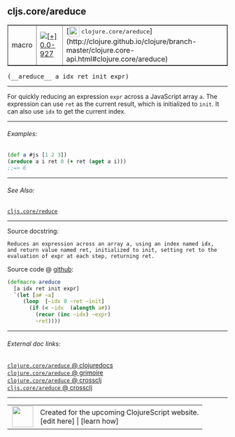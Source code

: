 ## cljs.core/areduce



 <table border="1">
<tr>
<td>macro</td>
<td><a href="https://github.com/cljsinfo/cljs-api-docs/tree/0.0-927"><img valign="middle" alt="[+] 0.0-927" title="Added in 0.0-927" src="https://img.shields.io/badge/+-0.0--927-lightgrey.svg"></a> </td>
<td>
[<img height="24px" valign="middle" src="http://i.imgur.com/1GjPKvB.png"> <samp>clojure.core/areduce</samp>](http://clojure.github.io/clojure/branch-master/clojure.core-api.html#clojure.core/areduce)
</td>
</tr>
</table>


 <samp>
(__areduce__ a idx ret init expr)<br>
</samp>

---

For quickly reducing an expression `expr` across a JavaScript array `a`.  The
expression can use `ret` as the current result, which is initialized to `init`.
It can also use `idx` to get the current index.



---

###### Examples:

```clj
(def a #js [1 2 3])
(areduce a i ret 0 (+ ret (aget a i)))
;;=> 6
```



---

###### See Also:

[`cljs.core/reduce`](../cljs.core/reduce.md)<br>

---


Source docstring:

```
Reduces an expression across an array a, using an index named idx,
and return value named ret, initialized to init, setting ret to the
evaluation of expr at each step, returning ret.
```


Source code @ [github](https://github.com/clojure/clojurescript/blob/r1586/src/clj/cljs/core.clj#L1024-L1033):

```clj
(defmacro areduce
  [a idx ret init expr]
  `(let [a# ~a]
     (loop  [~idx 0 ~ret ~init]
       (if (< ~idx  (alength a#))
         (recur (inc ~idx) ~expr)
         ~ret))))
```

<!--
Repo - tag - source tree - lines:

 <pre>
clojurescript @ r1586
└── src
    └── clj
        └── cljs
            └── <ins>[core.clj:1024-1033](https://github.com/clojure/clojurescript/blob/r1586/src/clj/cljs/core.clj#L1024-L1033)</ins>
</pre>

-->

---



###### External doc links:

[`clojure.core/areduce` @ clojuredocs](http://clojuredocs.org/clojure.core/areduce)<br>
[`clojure.core/areduce` @ grimoire](http://conj.io/store/v1/org.clojure/clojure/1.7.0-beta3/clj/clojure.core/areduce/)<br>
[`clojure.core/areduce` @ crossclj](http://crossclj.info/fun/clojure.core/areduce.html)<br>
[`cljs.core/areduce` @ crossclj](http://crossclj.info/fun/cljs.core/areduce.html)<br>

---

 <table>
<tr><td>
<img valign="middle" align="right" width="48px" src="http://i.imgur.com/Hi20huC.png">
</td><td>
Created for the upcoming ClojureScript website.<br>
[edit here] | [learn how]
</td></tr></table>

[edit here]:https://github.com/cljsinfo/cljs-api-docs/blob/master/cljsdoc/cljs.core/areduce.cljsdoc
[learn how]:https://github.com/cljsinfo/cljs-api-docs/wiki/cljsdoc-files

<!--

This information was too distracting to show to readers, but I'll leave it
commented here since it is helpful to:

- pretty-print the data used to generate this document
- and show how to retrieve that data



The API data for this symbol:

```clj
{:description "For quickly reducing an expression `expr` across a JavaScript array `a`.  The\nexpression can use `ret` as the current result, which is initialized to `init`.\nIt can also use `idx` to get the current index.",
 :ns "cljs.core",
 :name "areduce",
 :signature ["[a idx ret init expr]"],
 :history [["+" "0.0-927"]],
 :type "macro",
 :related ["cljs.core/reduce"],
 :full-name-encode "cljs.core/areduce",
 :source {:code "(defmacro areduce\n  [a idx ret init expr]\n  `(let [a# ~a]\n     (loop  [~idx 0 ~ret ~init]\n       (if (< ~idx  (alength a#))\n         (recur (inc ~idx) ~expr)\n         ~ret))))",
          :title "Source code",
          :repo "clojurescript",
          :tag "r1586",
          :filename "src/clj/cljs/core.clj",
          :lines [1024 1033]},
 :examples [{:id "20a389",
             :content "```clj\n(def a #js [1 2 3])\n(areduce a i ret 0 (+ ret (aget a i)))\n;;=> 6\n```"}],
 :full-name "cljs.core/areduce",
 :clj-symbol "clojure.core/areduce",
 :docstring "Reduces an expression across an array a, using an index named idx,\nand return value named ret, initialized to init, setting ret to the\nevaluation of expr at each step, returning ret."}

```

Retrieve the API data for this symbol:

```clj
;; from Clojure REPL
(require '[clojure.edn :as edn])
(-> (slurp "https://raw.githubusercontent.com/cljsinfo/cljs-api-docs/catalog/cljs-api.edn")
    (edn/read-string)
    (get-in [:symbols "cljs.core/areduce"]))
```

-->
